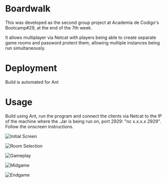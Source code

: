 # Boardwalk
This was developed as the second group project at Academia de Codigo's Bootcamp#29, at the end of the 7th week.

It allows multiplayer via Netcat with players being able to create separate game rooms and password protect them, allowing multiple instances being run simultaneously.

# Deployment
Build is automated for Ant

# Usage
Build using Ant, run the program and connect the clients via Netcat to the IP of the machine where the .Jar is being run on, port 2929: "nc x.x.x.x 2929".
Follow the onscreen instructions.

![Initial Screen](https://i.imgur.com/ceOizPv.png)

![Room Selection](https://i.imgur.com/nE6VqDg.png)

![Gameplay](https://i.imgur.com/aj1mb2s.png)

![Midgame](https://i.imgur.com/FGntOPr.png)

![Endgame](https://i.imgur.com/XJyBwmh.png)
